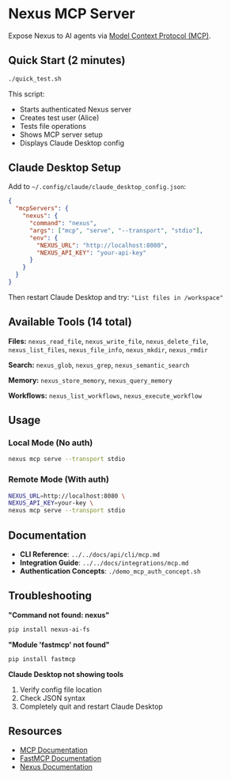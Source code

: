# Nexus MCP Server

Expose Nexus to AI agents via [Model Context Protocol (MCP)](https://modelcontextprotocol.io/).

## Quick Start (2 minutes)

```bash
./quick_test.sh
```

This script:
- Starts authenticated Nexus server
- Creates test user (Alice)
- Tests file operations
- Shows MCP server setup
- Displays Claude Desktop config

## Claude Desktop Setup

Add to `~/.config/claude/claude_desktop_config.json`:

```json
{
  "mcpServers": {
    "nexus": {
      "command": "nexus",
      "args": ["mcp", "serve", "--transport", "stdio"],
      "env": {
        "NEXUS_URL": "http://localhost:8080",
        "NEXUS_API_KEY": "your-api-key"
      }
    }
  }
}
```

Then restart Claude Desktop and try: `"List files in /workspace"`

## Available Tools (14 total)

**Files:** `nexus_read_file`, `nexus_write_file`, `nexus_delete_file`, `nexus_list_files`, `nexus_file_info`, `nexus_mkdir`, `nexus_rmdir`

**Search:** `nexus_glob`, `nexus_grep`, `nexus_semantic_search`

**Memory:** `nexus_store_memory`, `nexus_query_memory`

**Workflows:** `nexus_list_workflows`, `nexus_execute_workflow`

## Usage

### Local Mode (No auth)
```bash
nexus mcp serve --transport stdio
```

### Remote Mode (With auth)
```bash
NEXUS_URL=http://localhost:8080 \
NEXUS_API_KEY=your-key \
nexus mcp serve --transport stdio
```

## Documentation

- **CLI Reference**: `../../docs/api/cli/mcp.md`
- **Integration Guide**: `../../docs/integrations/mcp.md`
- **Authentication Concepts**: `./demo_mcp_auth_concept.sh`

## Troubleshooting

**"Command not found: nexus"**
```bash
pip install nexus-ai-fs
```

**"Module 'fastmcp' not found"**
```bash
pip install fastmcp
```

**Claude Desktop not showing tools**
1. Verify config file location
2. Check JSON syntax
3. Completely quit and restart Claude Desktop

## Resources

- [MCP Documentation](https://modelcontextprotocol.io/)
- [FastMCP Documentation](https://gofastmcp.com/)
- [Nexus Documentation](https://github.com/nexi-lab/nexus)

